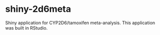 # shiny-2d6meta
Shiny application for CYP2D6/tamoxifen meta-analysis.
This application was built in RStudio.